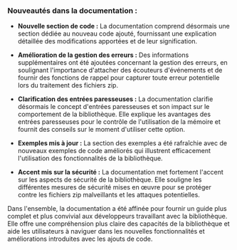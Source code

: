 ### Nouveautés dans la documentation :

* **Nouvelle section de code :** La documentation comprend désormais une section dédiée au nouveau code ajouté, fournissant une explication détaillée des modifications apportées et de leur signification.

* **Amélioration de la gestion des erreurs :** Des informations supplémentaires ont été ajoutées concernant la gestion des erreurs, en soulignant l'importance d'attacher des écouteurs d'événements et de fournir des fonctions de rappel pour capturer toute erreur potentielle lors du traitement des fichiers zip.

* **Clarification des entrées paresseuses :** La documentation clarifie désormais le concept d'entrées paresseuses et son impact sur le comportement de la bibliothèque. Elle explique les avantages des entrées paresseuses pour le contrôle de l'utilisation de la mémoire et fournit des conseils sur le moment d'utiliser cette option.

* **Exemples mis à jour :** La section des exemples a été rafraîchie avec de nouveaux exemples de code améliorés qui illustrent efficacement l'utilisation des fonctionnalités de la bibliothèque.

* **Accent mis sur la sécurité :** La documentation met fortement l'accent sur les aspects de sécurité de la bibliothèque. Elle souligne les différentes mesures de sécurité mises en œuvre pour se protéger contre les fichiers zip malveillants et les attaques potentielles.

Dans l'ensemble, la documentation a été affinée pour fournir un guide plus complet et plus convivial aux développeurs travaillant avec la bibliothèque. Elle offre une compréhension plus claire des capacités de la bibliothèque et aide les utilisateurs à naviguer dans les nouvelles fonctionnalités et améliorations introduites avec les ajouts de code.